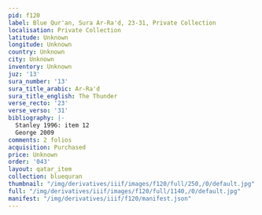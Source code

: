 ```yaml
---
pid: f120
label: Blue Qur'an, Sura Ar-Ra'd, 23-31, Private Collection
localisation: Private Collection
latitude: Unknown
longitude: Unknown
country: Unknown
city: Unknown
inventory: Unknown
juz: '13'
sura_number: '13'
sura_title_arabic: Ar-Ra'd
sura_title_english: The Thunder
verse_recto: '23'
verse_verso: '31'
bibliography: |-
  Stanley 1996: item 12
  George 2009
comments: 2 folios
acquisition: Purchased
price: Unknown
order: '043'
layout: qatar_item
collection: bluequran
thumbnail: "/img/derivatives/iiif/images/f120/full/250,/0/default.jpg"
full: "/img/derivatives/iiif/images/f120/full/1140,/0/default.jpg"
manifest: "/img/derivatives/iiif/f120/manifest.json"
---
```

